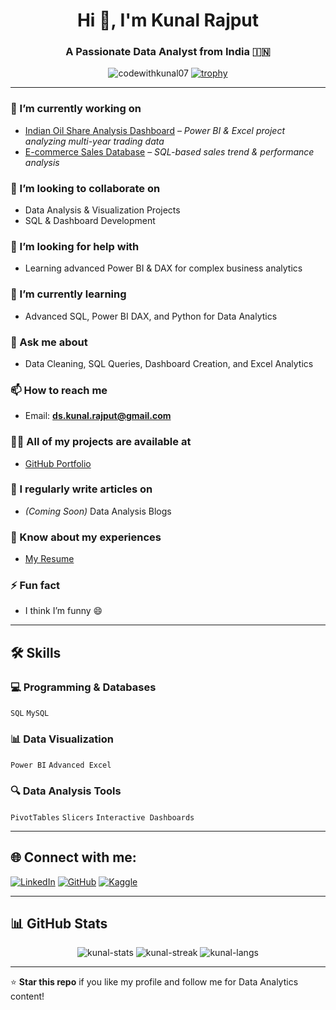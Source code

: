 <h1 align="center">Hi 👋, I'm Kunal Rajput</h1>
<h3 align="center">A Passionate Data Analyst from India 🇮🇳</h3>

<p align="center">
  <img src="https://komarev.com/ghpvc/?username=codewithkunal07&label=Profile%20views&color=0e75b6&style=flat" alt="codewithkunal07" /> 
  <a href="https://github.com/ryo-ma/github-profile-trophy"><img src="https://github-profile-trophy.vercel.app/?username=codewithkunal07&theme=gruvbox&margin-w=15&margin-h=15" alt="trophy" /></a>
</p>

---

### 🔭 I’m currently working on
- [Indian Oil Share Analysis Dashboard](https://github.com/codewithkunal07) – *Power BI & Excel project analyzing multi-year trading data*
- [E-commerce Sales Database](https://github.com/codewithkunal07) – *SQL-based sales trend & performance analysis*

### 👯 I’m looking to collaborate on
- Data Analysis & Visualization Projects
- SQL & Dashboard Development

### 🤝 I’m looking for help with
- Learning advanced Power BI & DAX for complex business analytics

### 🌱 I’m currently learning
- Advanced SQL, Power BI DAX, and Python for Data Analytics

### 💬 Ask me about
- Data Cleaning, SQL Queries, Dashboard Creation, and Excel Analytics

### 📫 How to reach me
- Email: **ds.kunal.rajput@gmail.com**

### 👨‍💻 All of my projects are available at
- [GitHub Portfolio](https://github.com/codewithkunal07)

### 📝 I regularly write articles on
- *(Coming Soon)* Data Analysis Blogs

### 📄 Know about my experiences
- [My Resume](https://drive.google.com/file/d/your-resume-link/view)

### ⚡ Fun fact
- I think I’m funny 😄

---

## 🛠️ Skills

### 💻 Programming & Databases
`SQL` `MySQL`

### 📊 Data Visualization
`Power BI` `Advanced Excel`

### 🔍 Data Analysis Tools
`PivotTables` `Slicers` `Interactive Dashboards`

---

## 🌐 Connect with me:
[![LinkedIn](https://img.shields.io/badge/-LinkedIn-blue?style=flat&logo=linkedin)](https://www.linkedin.com/in/kunal-93a776349/) 
[![GitHub](https://img.shields.io/badge/-GitHub-black?style=flat&logo=github)](https://github.com/codewithkunal07) 
[![Kaggle](https://img.shields.io/badge/-Kaggle-blue?style=flat&logo=kaggle)](https://www.kaggle.com) 

---

## 📊 GitHub Stats
<p align="center">
  <img src="https://github-readme-stats.vercel.app/api?username=codewithkunal07&show_icons=true&theme=tokyonight" alt="kunal-stats" />
  <img src="https://github-readme-streak-stats.herokuapp.com/?user=codewithkunal07&theme=tokyonight" alt="kunal-streak" />
  <img src="https://github-readme-stats.vercel.app/api/top-langs/?username=codewithkunal07&layout=compact&theme=tokyonight" alt="kunal-langs" />
</p>

---

⭐ **Star this repo** if you like my profile and follow me for Data Analytics content!
